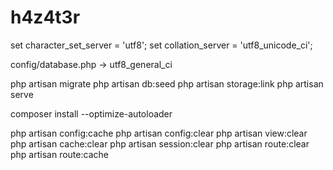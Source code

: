 # h4z4t3r

set character_set_server = 'utf8';
set collation_server = 'utf8_unicode_ci';

config/database.php -> utf8_general_ci

php artisan migrate
php artisan db:seed
php artisan storage:link
php artisan serve

composer install --optimize-autoloader

php artisan config:cache
php artisan config:clear
php artisan view:clear
php artisan cache:clear
php artisan session:clear
php artisan route:clear
php artisan route:cache
